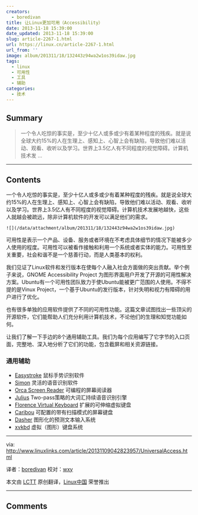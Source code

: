 ```yaml
---
creators:
  - boredivan
title: 让Linux更加可用（Accessibility）
date: 2013-11-18 15:39:00
date_updated: 2013-11-18 15:39:00
slug: article-2267-1.html
url: https://linux.cn/article-2267-1.html
url_from: ''
image: album/201311/18/132443z94wa2w1os39idaw.jpg
tags:
  - linux
  - 可用性
  - 工具
  - 辅助
categories:
  - 技术
---
```


## Summary

> 一个令人吃惊的事实是，至少十亿人或多或少有着某种程度的残疾。就是说全球大约15%的人在生理上、感知上、心智上会有缺陷，导致他们难以活动、观看、收听以及学习。世界上3.5亿人有不同程度的视觉障碍。计算机技术发 ...

***

<!-- more -->

## Contents

一个令人吃惊的事实是，至少十亿人或多或少有着某种程度的残疾。就是说全球大约15%的人在生理上、感知上、心智上会有缺陷，导致他们难以活动、观看、收听以及学习。世界上3.5亿人有不同程度的视觉障碍。计算机技术发展地越快，这些人就越会被疏远，除非计算机软件的开发可以满足他们的需求。

`![](/data/attachment/album/201311/18/132443z94wa2w1os39idaw.jpg)`

可用性是表示一个产品、设备、服务或者环境在不考虑具体细节的情况下能被多少人使用的程度。可用性可以被看作接触和利用一个系统或者实体的能力。可用性至关重要，社会和谐不是一个慈善行动，而是人类基本的权利。

我们见证了Linux软件和发行版本在使每个人融入社会方面做的突出贡献。举个例子来说，GNOME Accessibility Project 为图形界面用户开发了开源的可用性解决方案。Ubuntu有一个可用性团队致力于使Ubuntu能被更广范围的人使用。不得不提的是Vinux Project，一个基于Ubuntu的发行版本，针对失明和视力有障碍的用户进行了优化。

也有很多单独的应用软件提供了不同的可用性功能。这篇文章试图找出一些顶尖的开源软件，它们能帮助人们充分利用计算机技术，不论他们的生理和知觉功能如何。

让我们了解一下手边的8个通用辅助工具。我们为每个应用编写了它字节的入口页面，完整地、深入地分析了它们的功能，包含截屏和相关资源链接。

### 通用辅助

* [Easystroke](http://sourceforge.net/apps/trac/easystroke/) 鼠标手势识别软件
* [Simon](http://simon-listens.org/) 灵活的语音识别软件
* [Orca Screen Reader](https://wiki.gnome.org/Orca) 可编程的屏幕阅读器
* [Julius](http://julius.sourceforge.jp/) Two-pass策略的大词汇持续语音识别引擎
* [Florence Virtual Keyboard](http://florence.sourceforge.net/english.html) 扩展的可伸缩虚拟键盘
* [Caribou](https://wiki.gnome.org/Caribou) 可配置的带有扫描模式的屏幕键盘
* [Dasher](http://www.inference.phy.cam.ac.uk/dasher/) 图形化的预测文本输入系统
* [xvkbd](http://homepage3.nifty.com/tsato/xvkbd/) 虚拟（图形）键盘系统

---

via: <http://www.linuxlinks.com/article/20131109042823957/UniversalAccess.html>

译者：[boredivan](https://github.com/boredivan) 校对：[wxy](https://github.com/wxy)

本文由 [LCTT](https://github.com/LCTT/TranslateProject) 原创翻译，[Linux中国](https://linux.cn/) 荣誉推出

***

## Comments
